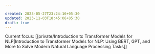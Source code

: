 ```yaml
---

created: 2023-05-27T23:24:16+05:30
updated: 2023-11-03T18:45:06+05:30
draft: true
---
```


Current focus: [[private/Introduction to Transformer Models for NLP|Introduction to Transformer Models for NLP: Using BERT, GPT, and More to Solve Modern Natural Language Processing Tasks]]


